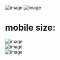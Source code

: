 ![image](https://user-images.githubusercontent.com/86098248/221394917-7456c209-6da7-4cca-bb4d-bd56fddfb078.png)
![image](https://user-images.githubusercontent.com/86098248/221394943-51c52540-36f2-430c-a4bc-85527f47465a.png)


<h1>mobile size:</h1>

![image](https://user-images.githubusercontent.com/86098248/221395096-d7d0f65d-502d-4446-9568-4075c1dc3592.png)<br>
![image](https://user-images.githubusercontent.com/86098248/221395114-1ef81a45-5b87-4ef2-9cd6-c045eb33d6a3.png)<br>
![image](https://user-images.githubusercontent.com/86098248/221395137-96b4e957-c948-44b9-9cc5-ce386678f569.png)

